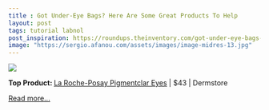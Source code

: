 ```yaml
---
title : Got Under-Eye Bags? Here Are Some Great Products To Help
layout: post
tags: tutorial labnol
post_inspiration: https://roundups.theinventory.com/got-under-eye-bags-here-are-some-great-products-to-hel-1846571329
image: "https://sergio.afanou.com/assets/images/image-midres-13.jpg"
---
```


<img src="https://i.kinja-img.com/gawker-media/image/upload/s--2vuBS2Go--/c_fit,fl_progressive,q_80,w_636/lgee04klqsphw8m7ri7b.png" /><p><strong>Top Product: </strong><a href="https://shop-links.co/1736210630069540885" target="_blank" rel="noopener noreferrer">La Roche-Posay Pigmentclar Eyes</a> | $43 | Dermstore<br></p><p><a href="https://roundups.theinventory.com/got-under-eye-bags-here-are-some-great-products-to-hel-1846571329">Read more...</a></p>